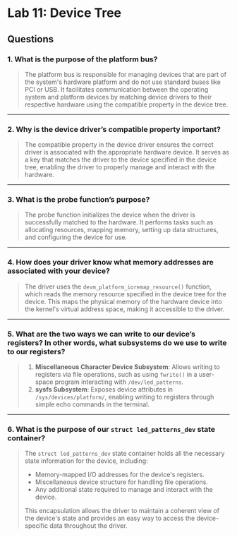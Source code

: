 # Lab 11: Device Tree

## Questions

### 1. What is the purpose of the platform bus?
>The platform bus is responsible for managing devices that are part of the system's hardware platform and do not use standard buses like PCI or USB. It facilitates communication between the operating system and platform devices by matching device drivers to their respective hardware using the compatible property in the device tree.

---

### 2. Why is the device driver’s compatible property important?
>The compatible property in the device driver ensures the correct driver is associated with the appropriate hardware device. It serves as a key that matches the driver to the device specified in the device tree, enabling the driver to properly manage and interact with the hardware.

---

### 3. What is the probe function’s purpose?
>The probe function initializes the device when the driver is successfully matched to the hardware. It performs tasks such as allocating resources, mapping memory, setting up data structures, and configuring the device for use.

---

### 4. How does your driver know what memory addresses are associated with your device?
>The driver uses the `devm_platform_ioremap_resource()` function, which reads the memory resource specified in the device tree for the device. This maps the physical memory of the hardware device into the kernel's virtual address space, making it accessible to the driver.

---

### 5. What are the two ways we can write to our device’s registers? In other words, what subsystems do we use to write to our registers?
>1. **Miscellaneous Character Device Subsystem**: Allows writing to registers via file operations, such as using `fwrite()` in a user-space program interacting with `/dev/led_patterns`.
>2. **sysfs Subsystem**: Exposes device attributes in `/sys/devices/platform/`, enabling writing to registers through simple echo commands in the terminal.

---

### 6. What is the purpose of our `struct led_patterns_dev` state container?
>The `struct led_patterns_dev` state container holds all the necessary state information for the device, including:
>- Memory-mapped I/O addresses for the device's registers.
>- Miscellaneous device structure for handling file operations.
>- Any additional state required to manage and interact with the device.
>
>This encapsulation allows the driver to maintain a coherent view of the device's state and provides an easy way to access the device-specific data throughout the driver.
